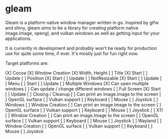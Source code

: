 # gleam

Gleam is a platform native window manager written in go. Inspired by glfw and
shiny, gleam aims to be a library for creating platform native image.Image, opengl, and vulkan
windows as well as getting input for your applications.

It is currently in development and probably won't be ready for production use
for quite some time, if ever. It's mostly just for fun right now.

Target platforms are:

[X] Cocoa
  [X] Window Creation
    [X] Width, Height
    [ ] Title
      [X] Start
      [ ] Update
    [ ] Position
      [X] Start
      [ ] Update
    [ ] NotResizable
      [X] Start
      [ ] Update
    [ ] Menu
      [ ] Start
      [ ] Update
    [ ] Multiple Windows
      [X] Can open multiple windows
      [ ] Can update / change different windows
    [ ] Full Screen
      [X] Start
      [ ] Update
    [ ] Closing / Cleanup
  [ ] Can print an image.Image to the screen
  [ ] OpenGL surface
  [ ] Vulkan support
  [ ] Keyboard
  [ ] Mouse
  [ ] Joystick
[ ] Windows
  [ ] Window Creation
  [ ] Can print an image.Image to the screen
  [ ] OpenGL surface
  [ ] Vulkan support
  [ ] Keyboard
  [ ] Mouse
  [ ] Joystick
[ ] X11
  [ ] Window Creation
  [ ] Can print an image.Image to the screen
  [ ] OpenGL surface
  [ ] Vulkan support
  [ ] Keyboard
  [ ] Mouse
  [ ] Joystick
[ ] Wayland
  [ ] Window Creation
  [ ] OpenGL surface
  [ ] Vulkan support
  [ ] Keyboard
  [ ] Mouse
  [ ] Joystick
